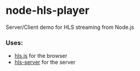 # node-hls-player
Server/Client demo for HLS streaming from Node.js


### Uses:

- [hls.js](https://github.com/video-dev/hls.js) for the browser
- [hls-server](https://github.com/t-mullen/hls-server) for the server
